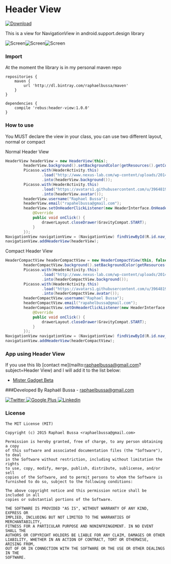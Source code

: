 # Header View
[ ![Download](https://api.bintray.com/packages/raphaelbussa/maven/header-view/images/download.svg) ](https://bintray.com/raphaelbussa/maven/header-view/_latestVersion)

This is a view for NavigationView in android.support.design library

![Screen](https://raw.githubusercontent.com/rebus007/Header-View/master/img/screen/screen_1.png)![Screen](https://raw.githubusercontent.com/rebus007/Header-View/master/img/screen/screen_2.png)![Screen](https://raw.githubusercontent.com/rebus007/Header-View/master/img/screen/screen_3.png)

### Import
At the moment the library is in my personal maven repo
```Gradle
repositories {
    maven {
        url 'http://dl.bintray.com/raphaelbussa/maven'
    }
}
```
```Gradle
dependencies {
    compile 'rebus:header-view:1.0.0'
}
```
### How to use
You MUST declare the view in your class, you can use two different layout, normal or compact

Normal Header View
```java
HeaderView headerView = new HeaderView(this);
        headerView.background().setBackgroundColor(getResources().getColor(R.color.primary_dark));
        Picasso.with(HeaderActivity.this)
                .load("http://www.nexus-lab.com/wp-content/uploads/2014/08/image_new-material.jpeg")
                .into(headerView.background());
        Picasso.with(HeaderActivity.this)
                .load("https://avatars1.githubusercontent.com/u/3964819?v=3&s=460")
                .into(headerView.avatar());
        headerView.username("Raphael Bussa");
        headerView.email("rapahelbussa@gmail.com");
        headerView.setOnHeaderClickListener(new HeaderInterface.OnHeaderClickListener() {
            @Override
            public void onClick() {
                drawerLayout.closeDrawer(GravityCompat.START);
            }
        });
NavigationView navigationView = (NavigationView) findViewById(R.id.nav_view);
navigationView.addHeaderView(headerView);
```

Compact Header View
```java
HeaderCompactView headerCompactView = new HeaderCompactView(this, false); //true if you want to use this view below toolbar
        headerCompactView.background().setBackgroundColor(getResources().getColor(R.color.primary_dark));
        Picasso.with(HeaderActivity.this)
                .load("http://www.nexus-lab.com/wp-content/uploads/2014/08/image_new-material.jpeg")
                .into(headerCompactView.background());
        Picasso.with(HeaderActivity.this)
                .load("https://avatars1.githubusercontent.com/u/3964819?v=3&s=460")
                .into(headerCompactView.avatar());
        headerCompactView.username("Raphael Bussa");
        headerCompactView.email("rapahelbussa@gmail.com");
        headerCompactView.setOnHeaderClickListener(new HeaderInterface.OnHeaderClickListener() {
            @Override
            public void onClick() {
                drawerLayout.closeDrawer(GravityCompat.START);
            }
        });
NavigationView navigationView = (NavigationView) findViewById(R.id.nav_view);
navigationView.addHeaderView(headerCompactView);
```

### App using Header View
If you use this lib [contact me](mailto:raphaelbussa@gmail.com?subject=Header View) and I will add it to the list below:
- [Mister Gadget Beta](https://play.google.com/store/apps/details?id=rebus.mister.gadget)

###Developed By
Raphaël Bussa - [raphaelbussa@gmail.com](mailto:raphaelbussa@gmail.com)

[ ![Twitter](https://raw.githubusercontent.com/rebus007/Header-View/master/img/social/twitter-icon.png) ](https://twitter.com/rebus_007)[ ![Google Plus](https://raw.githubusercontent.com/rebus007/Header-View/master/img/social/google-plus-icon.png) ](https://plus.google.com/+RaphaelBussa/posts)[ ![Linkedin](https://raw.githubusercontent.com/rebus007/Header-View/master/img/social/linkedin-icon.png) ](https://www.linkedin.com/in/rebus007)

### License
```
The MIT License (MIT)

Copyright (c) 2015 Raphael Bussa <raphaelbussa@gmail.com>

Permission is hereby granted, free of charge, to any person obtaining a copy
of this software and associated documentation files (the "Software"), to deal
in the Software without restriction, including without limitation the rights
to use, copy, modify, merge, publish, distribute, sublicense, and/or sell
copies of the Software, and to permit persons to whom the Software is
furnished to do so, subject to the following conditions:

The above copyright notice and this permission notice shall be included in all
copies or substantial portions of the Software.

THE SOFTWARE IS PROVIDED "AS IS", WITHOUT WARRANTY OF ANY KIND, EXPRESS OR
IMPLIED, INCLUDING BUT NOT LIMITED TO THE WARRANTIES OF MERCHANTABILITY,
FITNESS FOR A PARTICULAR PURPOSE AND NONINFRINGEMENT. IN NO EVENT SHALL THE
AUTHORS OR COPYRIGHT HOLDERS BE LIABLE FOR ANY CLAIM, DAMAGES OR OTHER
LIABILITY, WHETHER IN AN ACTION OF CONTRACT, TORT OR OTHERWISE, ARISING FROM,
OUT OF OR IN CONNECTION WITH THE SOFTWARE OR THE USE OR OTHER DEALINGS IN THE
SOFTWARE.
```
